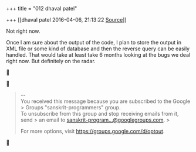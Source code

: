+++
title = "012 dhaval patel"

+++
[[dhaval patel	2016-04-06, 21:13:22 [Source](https://groups.google.com/g/samskrita/c/sm-lW9qj0A8)]]



Not right now.  

Once I am sure about the output of the code, I plan to store the output in XML file or some kind of database and then the reverse query can be easily handled. That would take at least take 6 months looking at the bugs we deal right now. But definitely on the radar.  

  





> --  
> You received this message because you are subscribed to the Google > Groups "sanskrit-programmers" group.  
> To unsubscribe from this group and stop receiving emails from it, send > an email to [sanskrit-program...@googlegroups.com](). >
> 
> > 
> >   
> For more options, visit <https://groups.google.com/d/optout>.  
> > 
> > 




